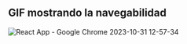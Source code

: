 ## GIF mostrando la navegabilidad

![React App - Google Chrome 2023-10-31 12-57-34](https://github.com/leandroren/PreEntrega2Ren/assets/103762408/79a8e8d8-f880-4d1d-b9ab-58375a042a34)

